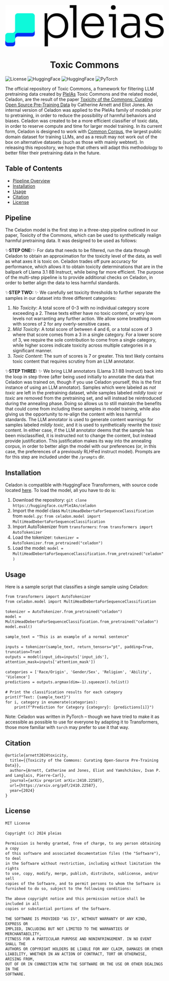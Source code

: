 <picture>
  <source media="(prefers-color-scheme: dark)" srcset="./images/pleias%20logo%20(white).svg">
  <source media="(prefers-color-scheme: light)" srcset="./images/pleias%20logo%20(black).svg">
  <img alt="PleIAs Logo" src="./images/pleias%20logo%20(black).svg">
</picture>

<h1 align="center">Toxic Commons</h1>


![License](https://img.shields.io/badge/license-MIT-blue) ![HuggingFace](https://img.shields.io/badge/🤗%20Hugging%20Face-Model-blue) ![HuggingFace](https://img.shields.io/badge/🤗%20Hugging%20Face-Dataset-blue) ![PyTorch](https://img.shields.io/badge/PyTorch-black?logo=PyTorch) 

The official repository of Toxic Commons, a framework for filtering LLM pretraining data created by [PleIAs](https://huggingface.co/PleIAs)
Toxic Commons and the related model, Celadon, are the result of the paper [Toxicity of the Commons: Curating Open Source Pre-Training Data](https://arxiv.org/abs/2410.22587) by Catherine Arnett and Eliot Jones. 
An internal version of Celadon was applied to the PleIAs family of models prior to pretraining, in order to reduce the possibility of harmful behaviors and biases. 
Celadon was created to be a more efficient classifier of toxic data, in order to reserve compute and time for larger model training. In its current form, Celadon
is designed to work with [Common Corpus](https://huggingface.co/collections/PleIAs/common-corpus-65d46e3ea3980fdcd66a5613), the largest public domain dataset
for training LLMs, and as a result may not work out of the box on alternative datasets (such as those with mainly webtext). In releasing this repository, we hope that
others will adapt this methodology to better filter their pretraining data in the future.   

## Table of Contents
- [Pipeline Overview](#pipeline)
- [Installation](#installation)
- [Usage](#usage)
- [Citation](#citation)
- [License](#license)

## Pipeline
The Celadon model is the first step in a three-step pipeline outlined in our paper, Toxicity of the Commons, which can be used to synthetically realign harmful pretraining
data. It was designed to be used as follows:

:sparkles:**STEP ONE:**:sparkles: For data that needs to be filtered, run the data through Celadon to obtain an approximation for the toxicity level of the data, as well as what axes it is
toxic on. Celadon trades off pure accuracy for performance, which allows it to obtain toxicity determinations that are in the ballpark of Llama 3.1 8B Instruct, while
being far more efficient. The purpose of the multi-step pipeline is to provide additional checks on Celadon, in order to better align the data to less harmful standards. 

:sparkles:**STEP TWO:** :sparkles: We carefully set toxicity thresholds to further separate the samples in our dataset into three different categories:
1.  *No Toxicity*: A total score of 0-3 with no individual category score exceeding a 2. These texts either have no toxic content, or very low levels
  not warranting any further action. We allow some breathing room with scores of 2 for any overly-sensitive cases.
2. *Mild Toxicity*: A total score of between 4 and 6, or a total score of 3 where that score comes from a 3 in a single category. For a lower score of 3,
   we require the sole contribution to come from a single category, while higher scores indicate toxicity across multiple categories in a significant manner.
3. *Toxic Content*: The sum of scores is 7 or greater. This text likely contains toxic content that requires scrutiny from an LLM annotator.

:sparkles:**STEP THREE:** :sparkles: We bring LLM annotators (Llama 3.1 8B Instruct) back into the loop in step three (after being used initially to annotate the data that Celadon was
trained on, though if you use Celadon yourself, this is the first instance of using an LLM annotator). Samples which were labeled as *not toxic* are left in the pretraining dataset, 
while samples labeled *mildly toxic* or *toxic* are removed from the pretraining set, and will instead be reintroduced during the annealing phase. Doing so allows us to still maintain 
the benefits that could come from including these samples in model training, while also giving us the opportunity to re-align the content with less harmful standards. The LLM annotator
is used to generate content warnings for samples labeled *mildly toxic*, and it is used to synthetically rewrite the *toxic* content. In either case, if the LLM annotator deems that the
sample has been misclassified, it is instructed not to change the content, but instead provide justification. This justification makes its way into the annealing corpus, in order to 
better align the model with our preferences (or, in this case, the preferences of a previously RLHFed instruct model). Prompts are for this step are included under the `/prompts` dir. 

## Installation 
Celadon is compatible with HuggingFace Transformers, with source code located [here](https://huggingface.co/PleIAs/celadon). To load the model, all you have to do is:

1. Download the repository: `git clone https://huggingface.co/PleIAs/celadon`
2. Import the model class `MultiHeadDebertaForSequenceClassification` from `model.py`: `from celadon.model import MultiHeadDebertaForSequenceClassification`
3. Import AutoTokenizer from `transformers`: `from transformers import AutoTokenizer`
4. Load the tokenizer: `tokenizer = AutoTokenizer.from_pretrained("celadon")`
5. Load the model: `model = MultiHeadDebertaForSequenceClassification.from_pretrained("celadon")`

## Usage
Here is a sample script that classifies a single sample using Celadon:
```
from transformers import AutoTokenizer
from celadon.model import MultiHeadDebertaForSequenceClassification

tokenizer = AutoTokenizer.from_pretrained("celadon")
model = MultiHeadDebertaForSequenceClassification.from_pretrained("celadon")
model.eval()

sample_text = "This is an example of a normal sentence"

inputs = tokenizer(sample_text, return_tensors="pt", padding=True, truncation=True)
outputs = model(input_ids=inputs['input_ids'], attention_mask=inputs['attention_mask'])

categories = ['Race/Origin', 'Gender/Sex', 'Religion', 'Ability', 'Violence']
predictions = outputs.argmax(dim=-1).squeeze().tolist()

# Print the classification results for each category
print(f"Text: {sample_text}")
for i, category in enumerate(categories):
    print(f"Prediction for Category {category}: {predictions[i]}")
```
Note: Celadon was written in PyTorch – though we have tried to make it as accessible as possible to use for everyone by adapting it to Transformers, 
those more familiar with `torch` may prefer to use it that way. 

## Citation
```
@article{arnett2024toxicity,
  title={{Toxicity of the Commons: Curating Open-Source Pre-Training Data}},
  author={Arnett, Catherine and Jones, Eliot and Yamshchikov, Ivan P. and Langlais, Pierre-Carl},
  journal={arXiv preprint arXiv:2410.22587},
  url={https://arxiv.org/pdf/2410.22587},
  year={2024}
}
```

## License
```
MIT License

Copyright (c) 2024 pleias

Permission is hereby granted, free of charge, to any person obtaining a copy
of this software and associated documentation files (the "Software"), to deal
in the Software without restriction, including without limitation the rights
to use, copy, modify, merge, publish, distribute, sublicense, and/or sell
copies of the Software, and to permit persons to whom the Software is
furnished to do so, subject to the following conditions:

The above copyright notice and this permission notice shall be included in all
copies or substantial portions of the Software.

THE SOFTWARE IS PROVIDED "AS IS", WITHOUT WARRANTY OF ANY KIND, EXPRESS OR
IMPLIED, INCLUDING BUT NOT LIMITED TO THE WARRANTIES OF MERCHANTABILITY,
FITNESS FOR A PARTICULAR PURPOSE AND NONINFRINGEMENT. IN NO EVENT SHALL THE
AUTHORS OR COPYRIGHT HOLDERS BE LIABLE FOR ANY CLAIM, DAMAGES OR OTHER
LIABILITY, WHETHER IN AN ACTION OF CONTRACT, TORT OR OTHERWISE, ARISING FROM,
OUT OF OR IN CONNECTION WITH THE SOFTWARE OR THE USE OR OTHER DEALINGS IN THE
SOFTWARE.
```

